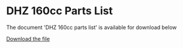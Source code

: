 # DHZ 160cc Parts List  

The document 'DHZ 160cc parts list' is available for download below

[Download the file](../../../static/file/DHZ160parts.pdf)
